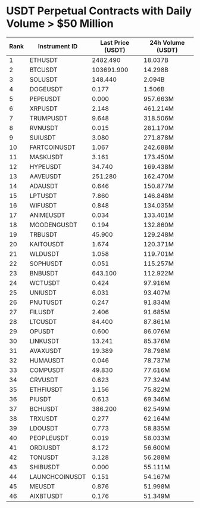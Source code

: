 # USDT Perpetual Contracts with Daily Volume > $50 Million

| Rank | Instrument ID | Last Price (USDT) | 24h Volume (USDT) |
|------|---------------|-------------------|-------------------|
| 1 | ETHUSDT | 2482.490 | 18.037B |
| 2 | BTCUSDT | 103691.900 | 14.298B |
| 3 | SOLUSDT | 148.440 | 2.094B |
| 4 | DOGEUSDT | 0.177 | 1.506B |
| 5 | PEPEUSDT | 0.000 | 957.663M |
| 6 | XRPUSDT | 2.148 | 461.214M |
| 7 | TRUMPUSDT | 9.648 | 318.506M |
| 8 | RVNUSDT | 0.015 | 281.170M |
| 9 | SUIUSDT | 3.080 | 271.878M |
| 10 | FARTCOINUSDT | 1.067 | 242.688M |
| 11 | MASKUSDT | 3.161 | 173.450M |
| 12 | HYPEUSDT | 34.740 | 169.438M |
| 13 | AAVEUSDT | 251.280 | 162.470M |
| 14 | ADAUSDT | 0.646 | 150.877M |
| 15 | LPTUSDT | 7.860 | 146.848M |
| 16 | WIFUSDT | 0.848 | 134.035M |
| 17 | ANIMEUSDT | 0.034 | 133.401M |
| 18 | MOODENGUSDT | 0.194 | 132.860M |
| 19 | TRBUSDT | 45.900 | 129.248M |
| 20 | KAITOUSDT | 1.674 | 120.371M |
| 21 | WLDUSDT | 1.058 | 119.701M |
| 22 | SOPHUSDT | 0.051 | 115.257M |
| 23 | BNBUSDT | 643.100 | 112.922M |
| 24 | WCTUSDT | 0.424 | 97.916M |
| 25 | UNIUSDT | 6.031 | 93.407M |
| 26 | PNUTUSDT | 0.247 | 91.834M |
| 27 | FILUSDT | 2.406 | 91.685M |
| 28 | LTCUSDT | 84.400 | 87.861M |
| 29 | OPUSDT | 0.600 | 86.076M |
| 30 | LINKUSDT | 13.241 | 85.376M |
| 31 | AVAXUSDT | 19.389 | 78.798M |
| 32 | HUMAUSDT | 0.046 | 78.737M |
| 33 | COMPUSDT | 49.830 | 77.616M |
| 34 | CRVUSDT | 0.623 | 77.324M |
| 35 | ETHFIUSDT | 1.156 | 75.822M |
| 36 | PIUSDT | 0.613 | 69.346M |
| 37 | BCHUSDT | 386.200 | 62.549M |
| 38 | TRXUSDT | 0.277 | 62.164M |
| 39 | LDOUSDT | 0.773 | 58.835M |
| 40 | PEOPLEUSDT | 0.019 | 58.033M |
| 41 | ORDIUSDT | 8.172 | 56.600M |
| 42 | TONUSDT | 3.128 | 56.288M |
| 43 | SHIBUSDT | 0.000 | 55.111M |
| 44 | LAUNCHCOINUSDT | 0.151 | 54.167M |
| 45 | MEUSDT | 0.876 | 51.998M |
| 46 | AIXBTUSDT | 0.176 | 51.349M |
